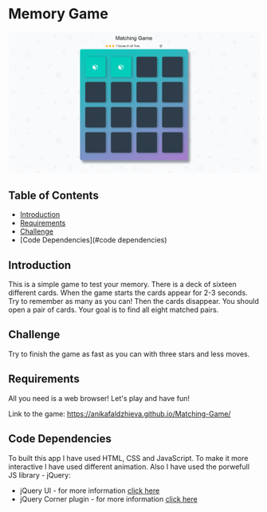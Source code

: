 # Memory Game

![picture](img/Untitled.png)

## Table of Contents

* [Introduction](#introduction)
* [Requirements](#requirements)
* [Challenge](#challenge)
* [Code Dependencies](#code dependencies)

## Introduction

This is a simple game to test your memory. There is a deck of sixteen different cards. When the game starts the cards appear for 2-3 seconds. Try to remember as many as you can! Then the cards disappear. You should open a pair of cards. Your goal is to find all eight matched pairs. 


## Challenge

Try to finish the game as fast as you can with three stars and less moves.

## Requirements

All you need is a web browser!
Let's play and have fun!

Link to the game: https://anikafaldzhieva.github.io/Matching-Game/

## Code Dependencies

To built this app I have used HTML, CSS and JavaScript. To make it more interactive I have used different animation. Also I have used the porwefull JS library -  jQuery:

* jQuery UI - for more information [click here](https://jqueryui.com/)
* jQuery Corner plugin - for more information [click here](http://jquery.malsup.com/corner/)
